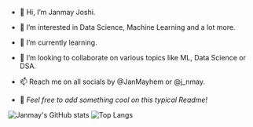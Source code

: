 - 👋 Hi, I’m Janmay Joshi.
- 👀 I’m interested in Data Science, Machine Learning and a lot more.
- 🌱 I’m currently learning.
- 💞️ I’m looking to collaborate on various topics like ML, Data Science or DSA.
- 📫 Reach me on all socials by @JanMayhem or @j_nmay.

- 🌚 _Feel free to add something cool on this typical Readme!_
<!-- - ✨ qwertyuiop
- 🔆 asdfghjkl
- ⚕️ zxcvbnm -->

![Janmay's GitHub stats](https://github-readme-stats.vercel.app/api?username=JanmayHem&theme=github_dark&show_icons=true) ![Top Langs](https://github-readme-stats.vercel.app/api/top-langs/?username=JanmayHem&theme=github_dark&show_icons=true)

<!-- <img src="https://github.com/JanmayHem/JanmayHem/blob/main/NUX_Octodex.gif" width="250" height="250" style="border-radius:50%"/>   -->

<!---
JanmayHem/JanmayHem is a ✨ special ✨ repository because its `README.md` (this file) appears on your GitHub profile.
You can click the Preview link to take a look at your changes.
--->
